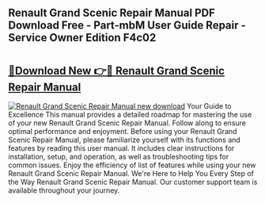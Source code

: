 ## Renault Grand Scenic Repair Manual PDF Download Free - Part-mbM User Guide Repair - Service Owner Edition F4c02

# <h2><a href="http://cf23863.oget.top/?id=Renault+Grand+Scenic+Repair+Manual">🔗Download New 👉🔴 Renault Grand Scenic Repair Manual</a></h2>

[![Renault Grand Scenic Repair Manual new download](https://i.imgur.com/5g1atiW.png)](http://cf23863.oget.top/?id=Renault+Grand+Scenic+Repair+Manual)
Your Guide to Excellence This manual provides a detailed roadmap for mastering the use of your new Renault Grand Scenic Repair Manual. Follow along to ensure optimal performance and enjoyment. Before using your Renault Grand Scenic Repair Manual, please familiarize yourself with its functions and features by reading this user manual. It includes clear instructions for installation, setup, and operation, as well as troubleshooting tips for common issues. Enjoy the efficiency of list of features while using your new Renault Grand Scenic Repair Manual. We're Here to Help You Every Step of the Way Renault Grand Scenic Repair Manual. Our customer support team is available throughout your journey.
